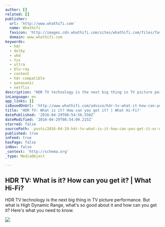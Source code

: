 ```yaml
---
author: []
related: []
publisher:
  url: 'http://www.whathifi.com'
  name: Whathifi
  favicon: 'http://images.cdn.whathifi.com/sites/whathifi.com/files/favicon-01_0.jpg'
  domain: www.whathifi.com
keywords:
  - hdr
  - dolby
  - uhd
  - tvs
  - ultra
  - blu-ray
  - content
  - hdr-compatible
  - panasonic
  - netflix
description: "HDR TV technology is the next big thing in TV picture performance. But what is High Dynamic Range, what's so good about it and how can you get it? Here's what you need to know."
inLanguage: en
app_links: []
isBasedOnUrl: 'http://www.whathifi.com/advice/hdr-tv-what-it-how-can-you-get-it'
title: 'HDR TV: What is it? How can you get it? | What Hi-Fi?'
datePublished: '2016-04-29T08:54:56.550Z'
dateModified: '2016-04-29T08:54:00.215Z'
starred: false
sourcePath: _posts/2016-04-29-hdr-tv-what-is-it-how-can-you-get-it-or-what-hi-fi.md
published: true
inFeed: true
hasPage: false
inNav: false
_context: 'http://schema.org'
_type: MediaObject

---
```

<article style=""><h1>HDR TV: What is it? How can you get it? | What Hi-Fi?</h1><p>HDR TV technology is the next big thing in TV picture performance. But what is High Dynamic Range, what's so good about it and how can you get it? Here's what you need to know.</p><img src="http://images.cdn.whathifi.com/sites/whathifi.com/files/styles/news_menu_video_thumbnail/public/brands/news/2015-apr/how-to-make-a-turntable.jpg?itok=K5Llek_P&amp;timestamp=1460729552" /></article>